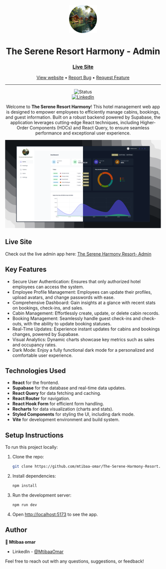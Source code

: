 <div align="center">
  <img
    src="./public/apple-touch-icon.png"
    alt="logo"
    width="90"
    height="auto"
  />

  <h1>The Serene Resort Harmony - Admin</h1>

  <h3>
    <a href="https://www.the-serene-resort.me/">
      <strong>Live Site</strong>
    </a>
  </h3>

  <div align="center">
    <a href="https://www.the-serene-resort.me/">View website</a>
    • <a href="https://github.com/mtibaa-omar/The-Serene-Harmony-Resort/issues">Report Bug</a>
    • <a href="https://github.com/mtibaa-omar/The-Serene-Harmony-Resort/pulls">Request Feature</a>
  </div>

  <hr />
</div>

<!-- Badges -->
<div align="center">
  
  ![Status](https://img.shields.io/badge/Status-Completed-success?style=flat)<br/>
  [![LinkedIn](https://img.shields.io/badge/LinkedIn-Connect-blue?style=for-the-badge&logo=linkedin)](https://www.linkedin.com/in/omar-mtibaa-337032327/)

</div>

<!-- Brief -->
<p align="center">
  Welcome to <b>The Serene Resort Harmony</b>! This hotel management web app is designed to empower employees to efficiently manage cabins, bookings, and guest information. Built on a robust backend powered by Supabase, the application leverages cutting-edge React techniques, including Higher-Order Components (HOCs) and React Query, to ensure seamless performance and exceptional user experience.

</p>

<!-- Screenshot -->
<a align="center" href="https://www.the-serene-resort.me/">
  
  ![Screenshot](./public/the-serene-resort-preview.png)
  
</a>

## Live Site

Check out the live admin app here: [The Serene Harmony Resort- Admin](https://www.the-serene-resort.me/)

## Key Features

- Secure User Authentication: Ensures that only authorized hotel employees can access the system.
- Employee Profile Management: Employees can update their profiles, upload avatars, and change passwords with ease.
- Comprehensive Dashboard: Gain insights at a glance with recent stats on bookings, check-ins, and sales.
- Cabin Management: Effortlessly create, update, or delete cabin records.
- Booking Management: Seamlessly handle guest check-ins and check-outs, with the ability to update booking statuses.
- Real-Time Updates: Experience instant updates for cabins and bookings changes, powered by Supabase.
- Visual Analytics: Dynamic charts showcase key metrics such as sales and occupancy rates.
- Dark Mode: Enjoy a fully functional dark mode for a personalized and comfortable user experience.

## Technologies Used

- **React** for the frontend.
- **Supabase** for the database and real-time data updates.
- **React Query** for data fetching and caching.
- **React Router** for navigation.
- **React Hook Form** for efficient form handling.
- **Recharts** for data visualization (charts and stats).
- **Styled Components** for styling the UI, including dark mode.
- **Vite** for development environment and build system.

## Setup Instructions

To run this project locally:

1. Clone the repo:

   ```bash
   git clone https://github.com/mtibaa-omar/The-Serene-Harmony-Resort.git
   ```

2. Install dependencies:

   ```bash
   npm install
   ```

3. Run the development server:
   ```bash
   npm run dev
   ```
4. Open [http://localhost:5173](http://localhost:5173)
   to see the app.

## Author

<b>👤 Mtibaa omar</b>

- LinkedIn - [@MtibaaOmar](https://www.linkedin.com/in/omar-mtibaa-337032327/)<br/>

Feel free to reach out with any questions, suggestions, or feedback!
